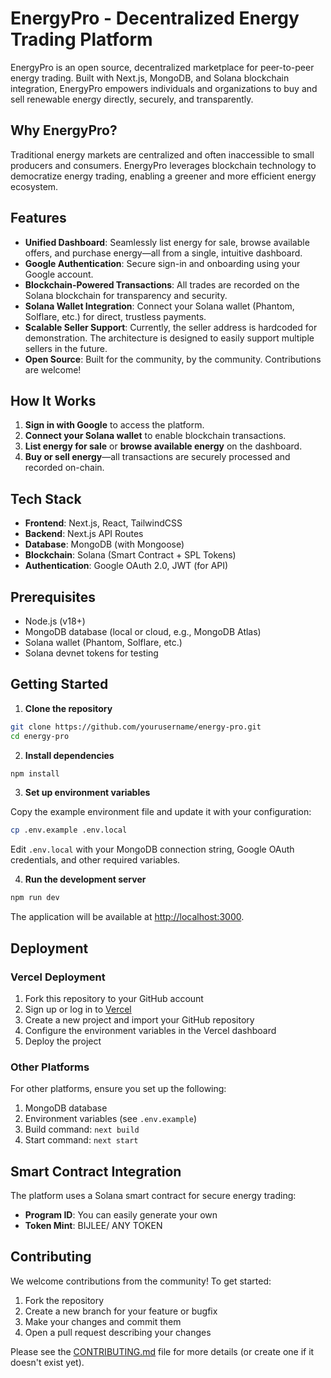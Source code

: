 # EnergyPro - Decentralized Energy Trading Platform

EnergyPro is an open source, decentralized marketplace for peer-to-peer energy trading. Built with Next.js, MongoDB, and Solana blockchain integration, EnergyPro empowers individuals and organizations to buy and sell renewable energy directly, securely, and transparently.

## Why EnergyPro?

Traditional energy markets are centralized and often inaccessible to small producers and consumers. EnergyPro leverages blockchain technology to democratize energy trading, enabling a greener and more efficient energy ecosystem.

## Features

- **Unified Dashboard**: Seamlessly list energy for sale, browse available offers, and purchase energy—all from a single, intuitive dashboard.
- **Google Authentication**: Secure sign-in and onboarding using your Google account.
- **Blockchain-Powered Transactions**: All trades are recorded on the Solana blockchain for transparency and security.
- **Solana Wallet Integration**: Connect your Solana wallet (Phantom, Solflare, etc.) for direct, trustless payments.
- **Scalable Seller Support**: Currently, the seller address is hardcoded for demonstration. The architecture is designed to easily support multiple sellers in the future.
- **Open Source**: Built for the community, by the community. Contributions are welcome!

## How It Works

1. **Sign in with Google** to access the platform.
2. **Connect your Solana wallet** to enable blockchain transactions.
3. **List energy for sale** or **browse available energy** on the dashboard.
4. **Buy or sell energy**—all transactions are securely processed and recorded on-chain.

## Tech Stack

- **Frontend**: Next.js, React, TailwindCSS
- **Backend**: Next.js API Routes
- **Database**: MongoDB (with Mongoose)
- **Blockchain**: Solana (Smart Contract + SPL Tokens)
- **Authentication**: Google OAuth 2.0, JWT (for API)

## Prerequisites

- Node.js (v18+)
- MongoDB database (local or cloud, e.g., MongoDB Atlas)
- Solana wallet (Phantom, Solflare, etc.)
- Solana devnet tokens for testing

## Getting Started

1. **Clone the repository**

```bash
git clone https://github.com/yourusername/energy-pro.git
cd energy-pro
```

2. **Install dependencies**

```bash
npm install
```

3. **Set up environment variables**

Copy the example environment file and update it with your configuration:

```bash
cp .env.example .env.local
```

Edit `.env.local` with your MongoDB connection string, Google OAuth credentials, and other required variables.

4. **Run the development server**

```bash
npm run dev
```

The application will be available at [http://localhost:3000](http://localhost:3000).

## Deployment

### Vercel Deployment

1. Fork this repository to your GitHub account
2. Sign up or log in to [Vercel](https://vercel.com)
3. Create a new project and import your GitHub repository
4. Configure the environment variables in the Vercel dashboard
5. Deploy the project

### Other Platforms

For other platforms, ensure you set up the following:

1. MongoDB database
2. Environment variables (see `.env.example`)
3. Build command: `next build`
4. Start command: `next start`

## Smart Contract Integration

The platform uses a Solana smart contract for secure energy trading:

- **Program ID**: You can easily generate your own
- **Token Mint**: BIJLEE/ ANY TOKEN

## Contributing

We welcome contributions from the community! To get started:

1. Fork the repository
2. Create a new branch for your feature or bugfix
3. Make your changes and commit them
4. Open a pull request describing your changes

Please see the [CONTRIBUTING.md](CONTRIBUTING.md) file for more details (or create one if it doesn't exist yet).

